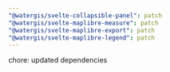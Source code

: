 ```yaml
---
"@watergis/svelte-collapsible-panel": patch
"@watergis/svelte-maplibre-measure": patch
"@watergis/svelte-maplibre-export": patch
"@watergis/svelte-maplibre-legend": patch
---
```


chore: updated dependencies
